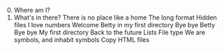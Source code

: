 0. Where am I?
1. What's in there?
There is no place like a home
The long format
Hidden files
I love numbers
Welcome
Betty in my first directory
Bye bye Betty
Bye bye My first directory
Back to the future
 Lists
File type
We are symbols, and inhabit symbols
Copy HTML files
